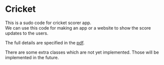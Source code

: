 # Cricket

This is a sudo code for cricket scorer app.<br>
We can use this code for making an app or a website to show the score updates to the users.


The full details are specified in the [pdf](https://github.com/alvynabranches/Cricket/blob/master/ClimateConnect_Assignment%20for%20Full%20Stack%20Developer.pdf).


There are some extra classes which are not yet implemented. Those will be implemented in the future.